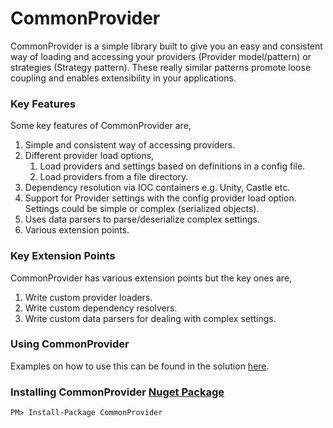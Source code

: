 # CommonProvider

CommonProvider is a simple library built to give you an easy and consistent way of loading and accessing your providers (Provider model/pattern) or strategies (Strategy pattern). These really similar patterns promote loose coupling and enables extensibility in your applications.

### Key Features
Some key features of CommonProvider are,

1. Simple and consistent way of accessing providers.
2. Different provider load options,
    1. Load providers and settings based on definitions in a config file.
    2. Load providers from a file directory.
3. Dependency resolution via IOC containers e.g. Unity, Castle etc.
4. Support for Provider settings with the config provider load option. Settings could be simple or complex (serialized objects).
5. Uses data parsers to parse/deserialize complex settings.
6. Various extension points.

### Key Extension Points
CommonProvider has various extension points but the key ones are,

1. Write custom provider loaders.
2. Write custom dependency resolvers.
3. Write custom data parsers for dealing with complex settings.

### Using CommonProvider
Examples on how to use this can be found in the solution [here](https://github.com/oopanuga/common-provider/tree/master/Examples).

### Installing CommonProvider [Nuget Package](https://www.nuget.org/packages/CommonProvider/)

```
PM> Install-Package CommonProvider
```
